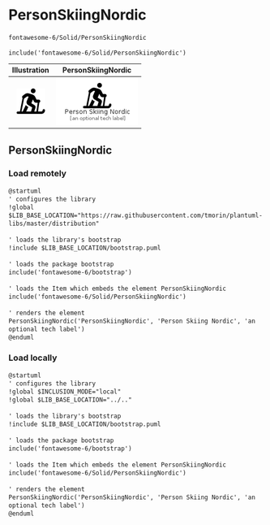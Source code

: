 # PersonSkiingNordic


```text
fontawesome-6/Solid/PersonSkiingNordic
```

```text
include('fontawesome-6/Solid/PersonSkiingNordic')
```



| Illustration | PersonSkiingNordic |
| :---: | :---: |
| ![illustration for Illustration](../../fontawesome-6/Solid/PersonSkiingNordic.png) | ![illustration for PersonSkiingNordic](../../fontawesome-6/Solid/PersonSkiingNordic.Local.png) |




## PersonSkiingNordic

### Load remotely
```plantuml
@startuml
' configures the library
!global $LIB_BASE_LOCATION="https://raw.githubusercontent.com/tmorin/plantuml-libs/master/distribution"

' loads the library's bootstrap
!include $LIB_BASE_LOCATION/bootstrap.puml

' loads the package bootstrap
include('fontawesome-6/bootstrap')

' loads the Item which embeds the element PersonSkiingNordic
include('fontawesome-6/Solid/PersonSkiingNordic')

' renders the element
PersonSkiingNordic('PersonSkiingNordic', 'Person Skiing Nordic', 'an optional tech label')
@enduml
```

### Load locally
```plantuml
@startuml
' configures the library
!global $INCLUSION_MODE="local"
!global $LIB_BASE_LOCATION="../.."

' loads the library's bootstrap
!include $LIB_BASE_LOCATION/bootstrap.puml

' loads the package bootstrap
include('fontawesome-6/bootstrap')

' loads the Item which embeds the element PersonSkiingNordic
include('fontawesome-6/Solid/PersonSkiingNordic')

' renders the element
PersonSkiingNordic('PersonSkiingNordic', 'Person Skiing Nordic', 'an optional tech label')
@enduml
```

